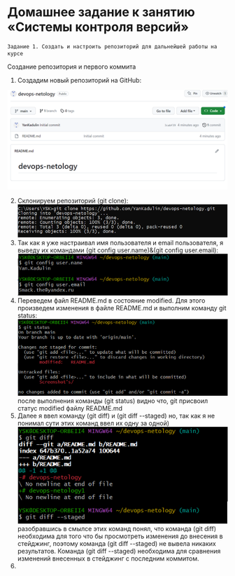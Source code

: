 # Домашнее задание к занятию «Системы контроля версий»
    Задание 1. Создать и настроить репозиторий для дальнейшей работы на курсе
Создание репозитория и первого коммита

1. Создадим новый репозиторий на GitHub:

![](Screenshot's/create_repo.png)

2. Склонируем репозиторий (git clone):
![](Screenshot's/copy_repo.png)
3. Так как я уже настраивал имя пользователя и email пользователя, я выведу их командами (git config user.name)&(git config user.email):
![](Screenshot's/User.name_and_email.png)
4. Переведем файл README.md в состояние modified. Для этого произведем изменения в файле README.md и выполним команду git status:
![](Screenshot's/readme_modified.png)
после выполнения команды (git status) видно что, git присвоил статус modified файлу README.md
5. Далее я ввел команду (git diff) и (git diff --staged) но, так как я не понимал сути этих команд ввел их одну за одной)
![](Screenshot's/git_diff_and_git_staged.png)
разобравшись в смылсе этих команд понял, что команда (git diff) необходима для того что бы просмотреть изменения до внесения в стейджинг, поэтому команда (git diff --staged) не вывела никаких результатов. Команда (git diff --staged) необходима для сравнения изменений внесенных в стейджинг с последним коммитом.
6. 